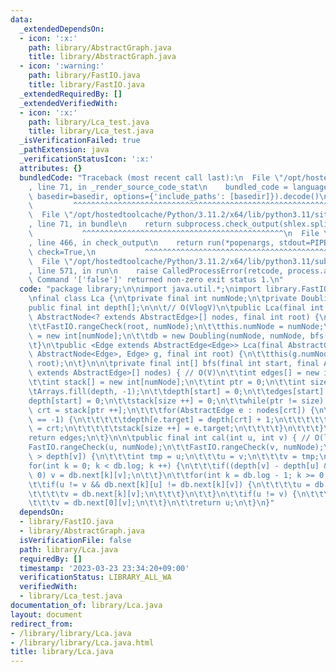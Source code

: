 ```yaml
---
data:
  _extendedDependsOn:
  - icon: ':x:'
    path: library/AbstractGraph.java
    title: library/AbstractGraph.java
  - icon: ':warning:'
    path: library/FastIO.java
    title: library/FastIO.java
  _extendedRequiredBy: []
  _extendedVerifiedWith:
  - icon: ':x:'
    path: library/Lca_test.java
    title: library/Lca_test.java
  _isVerificationFailed: true
  _pathExtension: java
  _verificationStatusIcon: ':x:'
  attributes: {}
  bundledCode: "Traceback (most recent call last):\n  File \"/opt/hostedtoolcache/Python/3.11.2/x64/lib/python3.11/site-packages/onlinejudge_verify/documentation/build.py\"\
    , line 71, in _render_source_code_stat\n    bundled_code = language.bundle(stat.path,\
    \ basedir=basedir, options={'include_paths': [basedir]}).decode()\n          \
    \         ^^^^^^^^^^^^^^^^^^^^^^^^^^^^^^^^^^^^^^^^^^^^^^^^^^^^^^^^^^^^^^^^^^^^^^^^^^^^^^^^^\n\
    \  File \"/opt/hostedtoolcache/Python/3.11.2/x64/lib/python3.11/site-packages/onlinejudge_verify/languages/user_defined.py\"\
    , line 71, in bundle\n    return subprocess.check_output(shlex.split(command))\n\
    \           ^^^^^^^^^^^^^^^^^^^^^^^^^^^^^^^^^^^^^^^^^^^^^\n  File \"/opt/hostedtoolcache/Python/3.11.2/x64/lib/python3.11/subprocess.py\"\
    , line 466, in check_output\n    return run(*popenargs, stdout=PIPE, timeout=timeout,\
    \ check=True,\n           ^^^^^^^^^^^^^^^^^^^^^^^^^^^^^^^^^^^^^^^^^^^^^^^^^^^^^^^^^\n\
    \  File \"/opt/hostedtoolcache/Python/3.11.2/x64/lib/python3.11/subprocess.py\"\
    , line 571, in run\n    raise CalledProcessError(retcode, process.args,\nsubprocess.CalledProcessError:\
    \ Command '['false']' returned non-zero exit status 1.\n"
  code: "package library;\n\nimport java.util.*;\nimport library.FastIO;\nimport library.AbstractGraph;\n\
    \nfinal class Lca {\n\tprivate final int numNode;\n\tprivate Doubling db;\n\t\
    public final int depth[];\n\n\t// O(VlogV)\n\tpublic Lca(final int numNode, final\
    \ AbstractNode<? extends AbstractEdge>[] nodes, final int root) {\n\t\tFastIO.nonNegativeCheck(numNode);\n\
    \t\tFastIO.rangeCheck(root, numNode);\n\t\tthis.numNode = numNode;\n\t\tdepth\
    \ = new int[numNode];\n\t\tdb = new Doubling(numNode, numNode, bfs(root, nodes));\n\
    \t}\n\tpublic <Edge extends AbstractEdge<Edge>> Lca(final AbstractGraph<? extends\
    \ AbstractNode<Edge>, Edge> g, final int root) {\n\t\tthis(g.numNode, g.nodes(),\
    \ root);\n\t}\n\n\tprivate final int[] bfs(final int start, final AbstractNode<?\
    \ extends AbstractEdge>[] nodes) { // O(V)\n\t\tint edges[] = new int[numNode];\n\
    \t\tint stack[] = new int[numNode];\n\t\tint ptr = 0;\n\t\tint size = 0;\n\n\t\
    \tArrays.fill(depth, -1);\n\t\tdepth[start] = 0;\n\t\tedges[start] = -1;\n\t\t\
    depth[start] = 0;\n\t\tstack[size ++] = 0;\n\t\twhile(ptr != size) {\n\t\t\tint\
    \ crt = stack[ptr ++];\n\t\t\tfor(AbstractEdge e : nodes[crt]) {\n\t\t\t\tif(depth[e.target]\
    \ == -1) {\n\t\t\t\t\tdepth[e.target] = depth[crt] + 1;\n\t\t\t\t\tedges[e.target]\
    \ = crt;\n\t\t\t\t\tstack[size ++] = e.target;\n\t\t\t\t}\n\t\t\t}\n\t\t}\n\t\t\
    return edges;\n\t}\n\n\tpublic final int cal(int u, int v) { // O(logV)\n\t\t\
    FastIO.rangeCheck(u, numNode);\n\t\tFastIO.rangeCheck(v, numNode);\n\t\tif(depth[u]\
    \ > depth[v]) {\n\t\t\tint tmp = u;\n\t\t\tu = v;\n\t\t\tv = tmp;\n\t\t}\n\t\t\
    for(int k = 0; k < db.log; k ++) {\n\t\t\tif((depth[v] - depth[u] & 1 << k) !=\
    \ 0) v = db.next[k][v];\n\t\t}\n\t\tfor(int k = db.log - 1; k >= 0; k --) {\n\t\
    \t\tif(u != v && db.next[k][u] != db.next[k][v]) {\n\t\t\t\tu = db.next[k][u];\n\
    \t\t\t\tv = db.next[k][v];\n\t\t\t}\n\t\t}\n\t\tif(u != v) {\n\t\t\tu = db.next[0][u];\n\
    \t\t\tv = db.next[0][v];\n\t\t}\n\t\treturn u;\n\t}\n}"
  dependsOn:
  - library/FastIO.java
  - library/AbstractGraph.java
  isVerificationFile: false
  path: library/Lca.java
  requiredBy: []
  timestamp: '2023-03-23 23:34:20+09:00'
  verificationStatus: LIBRARY_ALL_WA
  verifiedWith:
  - library/Lca_test.java
documentation_of: library/Lca.java
layout: document
redirect_from:
- /library/library/Lca.java
- /library/library/Lca.java.html
title: library/Lca.java
---
```

